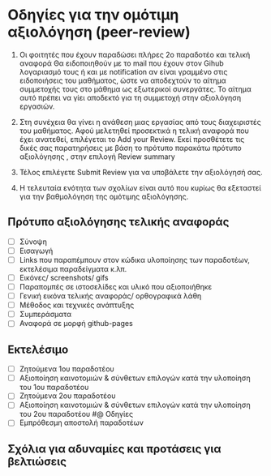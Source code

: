 # Οδηγίες για την ομότιμη αξιολόγηση (peer-review)
1.  Οι φοιτητές που έχουν παραδώσει πλήρες 2ο παραδοτέο και τελική αναφορά Θα ειδοποιηθούν με το mail που έχουν στον Gihub λογαριασμό τους ή και με notification  αν είναι γραμμένο στις ειδοποιήσεις του μαθήματος, ώστε να αποδεχτούν το αίτημα συμμετοχής τους στο μάθημα ως εξωτερικοί συνεργάτες. Το αίτημα αυτό πρέπει να γίει αποδεκτό για τη συμμετοχή στην αξιολόγηση εργασιών. 

2.  Στη συνέχεια θα γίνει η ανάθεση μιας εργασίας από τους διαχειριστές του μαθήματος. Αφού μελετηθεί προσεκτικά η τελική αναφορά που έχει ανατεθεί, επιλέγεται το Add your Review. Εκεί προσθέτετε τις δικές σας παρατηρήσεις με βάση το πρότυπο παρακάτω πρότυπο αξιολόγησης , στην επιλογή Review summary

3.  Τέλος επιλέγετε Submit Review για να υποβάλετε την αξιολόγησή σας. 

4. Η τελευταία ενότητα των σχολίων είναι αυτό που κυρίως θα εξεταστεί για την βαθμολόγηση της ομότιμης αξιολόγησης.

## Πρότυπο αξιολόγησης τελικής αναφοράς
 - [ ] Σύνοψη
  - [ ] Εισαγωγή
  - [ ] Links που παραπέμπουν στον κώδικα υλοποίησης των παραδοτέων, εκτελέσιμα παραδείγματα κ.λπ.
  - [ ] Εικόνες/ screenshots/ gifs
  - [ ] Παραπομπές σε ιστοσελίδες και υλικό που αξιοποιήθηκε
  - [ ] Γενική εικόνα τελικής αναφοράς/ ορθογραφικά λάθη
  - [ ] Μέθοδος και τεχνικές ανάπτυξης
  - [ ] Συμπεράσματα
  - [ ] Αναφορά σε μορφή github-pages
## Εκτελέσιμο
  - [ ] Ζητούμενα 1ου παραδοτέου
  - [ ] Αξιοποίηση καινοτομιών & σύνθετων επιλογών κατά την υλοποίηση του 1ου παραδοτέου
  - [ ] Ζητούμενα 2ου παραδοτέου
  - [ ] Αξιοποίηση καινοτομιών & σύνθετων επιλογών κατά την υλοποίηση του 2ου παραδοτέου
#@ Οδηγίες
  - [ ] Εμπρόθεσμη αποστολή παραδοτέων
  
## Σχόλια για αδυναμίες και προτάσεις για βελτιώσεις



